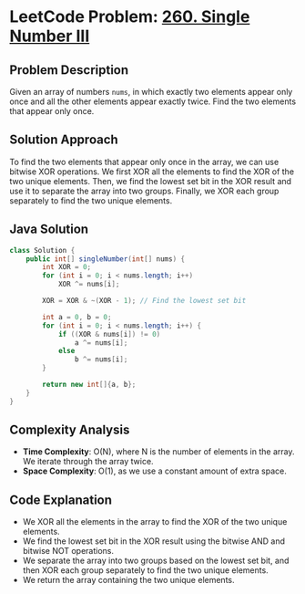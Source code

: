 # LeetCode Problem: [260. Single Number III](https://leetcode.com/problems/single-number-iii/)

## Problem Description

Given an array of numbers `nums`, in which exactly two elements appear only once and all the other elements appear exactly twice. Find the two elements that appear only once.

## Solution Approach

To find the two elements that appear only once in the array, we can use bitwise XOR operations. We first XOR all the elements to find the XOR of the two unique elements. Then, we find the lowest set bit in the XOR result and use it to separate the array into two groups. Finally, we XOR each group separately to find the two unique elements.

## Java Solution

```java
class Solution {
    public int[] singleNumber(int[] nums) {
        int XOR = 0;
        for (int i = 0; i < nums.length; i++)
            XOR ^= nums[i];

        XOR = XOR & ~(XOR - 1); // Find the lowest set bit

        int a = 0, b = 0;
        for (int i = 0; i < nums.length; i++) {
            if ((XOR & nums[i]) != 0)
                a ^= nums[i];
            else
                b ^= nums[i];
        }

        return new int[]{a, b};
    }
}
```

## Complexity Analysis

- **Time Complexity**: O(N), where N is the number of elements in the array. We iterate through the array twice.
- **Space Complexity**: O(1), as we use a constant amount of extra space.

## Code Explanation
- We XOR all the elements in the array to find the XOR of the two unique elements.
- We find the lowest set bit in the XOR result using the bitwise AND and bitwise NOT operations.
- We separate the array into two groups based on the lowest set bit, and then XOR each group separately to find the two unique elements.
- We return the array containing the two unique elements.

